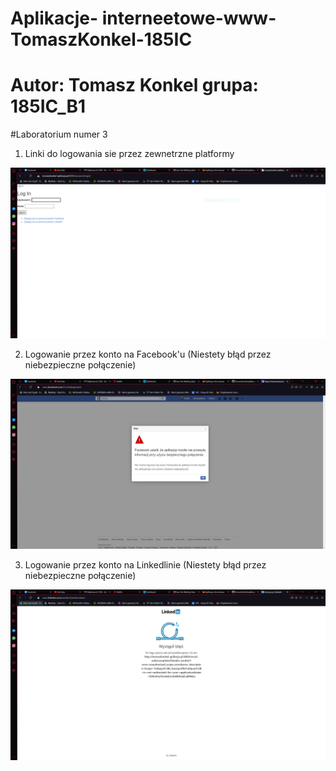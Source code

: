 # Aplikacje- interneetowe-www-TomaszKonkel-185IC
# Autor: Tomasz Konkel grupa: 185IC_B1

#Laboratorium numer 3






1. Linki do logowania sie przez zewnetrzne platformy 

![alt text](https://github.com/TomaszKonkel/aplikacje-internetowe-TomaszKonkel-185ic/blob/master/Labki3/Zdjecia_lab3/1.PNG)	

2. Logowanie przez konto na Facebook'u (Niestety błąd przez niebezpieczne połączenie)

![alt text](https://github.com/TomaszKonkel/aplikacje-internetowe-TomaszKonkel-185ic/blob/master/Labki3/Zdjecia_lab3/2.PNG)	

3. Logowanie przez konto na Linkedlinie (Niestety błąd przez niebezpieczne połączenie)


![alt text](https://github.com/TomaszKonkel/aplikacje-internetowe-TomaszKonkel-185ic/blob/master/Labki3/Zdjecia_lab3/3.PNG)	
